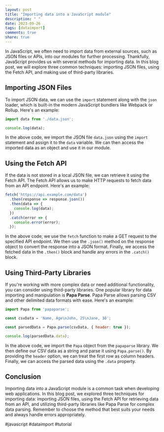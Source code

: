 ```yaml
---
layout: post
title: "Importing data into a JavaScript module"
description: " "
date: 2023-09-26
tags: [dataimport]
comments: true
share: true
---
```


In JavaScript, we often need to import data from external sources, such as JSON files or APIs, into our modules for further processing. Thankfully, JavaScript provides us with several methods for importing data. In this blog post, we will explore three common techniques: importing JSON files, using the Fetch API, and making use of third-party libraries.

## Importing JSON Files
To import JSON data, we can use the `import` statement along with the `json` loader, which is built-in the modern JavaScript bundlers like Webpack or Rollup. Here's an example:

```javascript
import data from './data.json';

console.log(data);
```

In the above code, we import the JSON file `data.json` using the `import` statement and assign it to the `data` variable. We can then access the imported data as an object and use it in our module.

## Using the Fetch API
If the data is not stored in a local JSON file, we can retrieve it using the Fetch API. The Fetch API allows us to make HTTP requests to fetch data from an API endpoint. Here's an example:

```javascript
fetch('https://api.example.com/data')
  .then(response => response.json())
  .then(data => {
    console.log(data);
  })
  .catch(error => {
    console.error(error);
  });
```

In the above code, we use the `fetch` function to make a GET request to the specified API endpoint. We then use the `.json()` method on the response object to convert the response into a JSON format. Finally, we access the fetched data in the `.then()` block and handle any errors in the `.catch()` block.

## Using Third-Party Libraries
If you're working with more complex data or need additional functionality, you can consider using third-party libraries. One popular library for data importing and manipulation is **Papa Parse**. Papa Parse allows parsing CSV and other delimited data formats with ease. Here's an example:

```javascript
import Papa from 'papaparse';

const csvData = 'Name, Age\nJohn, 25\nJane, 30';

const parsedData = Papa.parse(csvData, { header: true });

console.log(parsedData.data);
```

In the above code, we import the `Papa` object from the `papaparse` library. We then define our CSV data as a string and parse it using `Papa.parse()`. By providing the `header` option, we can treat the first row as column headers. Finally, we can access the parsed data using the `.data` property.

## Conclusion
Importing data into a JavaScript module is a common task when developing web applications. In this blog post, we explored three techniques for importing data: importing JSON files, using the Fetch API for retrieving data from an API, and utilizing third-party libraries like Papa Parse for complex data parsing. Remember to choose the method that best suits your needs and always handle errors appropriately.

#javascript #dataimport #tutorial